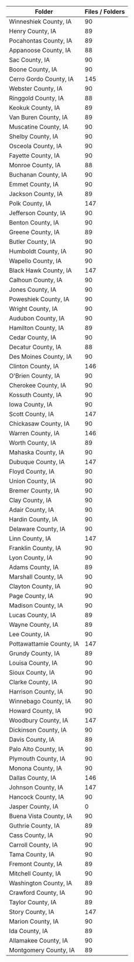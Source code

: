 | Folder                   |   Files / Folders |
|--------------------------|-------------------|
| Winneshiek County, IA    |                90 |
| Henry County, IA         |                89 |
| Pocahontas County, IA    |                89 |
| Appanoose County, IA     |                88 |
| Sac County, IA           |                90 |
| Boone County, IA         |                90 |
| Cerro Gordo County, IA   |               145 |
| Webster County, IA       |                90 |
| Ringgold County, IA      |                88 |
| Keokuk County, IA        |                89 |
| Van Buren County, IA     |                89 |
| Muscatine County, IA     |                90 |
| Shelby County, IA        |                90 |
| Osceola County, IA       |                90 |
| Fayette County, IA       |                90 |
| Monroe County, IA        |                88 |
| Buchanan County, IA      |                90 |
| Emmet County, IA         |                90 |
| Jackson County, IA       |                89 |
| Polk County, IA          |               147 |
| Jefferson County, IA     |                90 |
| Benton County, IA        |                90 |
| Greene County, IA        |                89 |
| Butler County, IA        |                90 |
| Humboldt County, IA      |                90 |
| Wapello County, IA       |                90 |
| Black Hawk County, IA    |               147 |
| Calhoun County, IA       |                90 |
| Jones County, IA         |                90 |
| Poweshiek County, IA     |                90 |
| Wright County, IA        |                90 |
| Audubon County, IA       |                90 |
| Hamilton County, IA      |                89 |
| Cedar County, IA         |                90 |
| Decatur County, IA       |                88 |
| Des Moines County, IA    |                90 |
| Clinton County, IA       |               146 |
| O'Brien County, IA       |                90 |
| Cherokee County, IA      |                90 |
| Kossuth County, IA       |                90 |
| Iowa County, IA          |                90 |
| Scott County, IA         |               147 |
| Chickasaw County, IA     |                90 |
| Warren County, IA        |               146 |
| Worth County, IA         |                89 |
| Mahaska County, IA       |                90 |
| Dubuque County, IA       |               147 |
| Floyd County, IA         |                90 |
| Union County, IA         |                90 |
| Bremer County, IA        |                90 |
| Clay County, IA          |                90 |
| Adair County, IA         |                90 |
| Hardin County, IA        |                90 |
| Delaware County, IA      |                90 |
| Linn County, IA          |               147 |
| Franklin County, IA      |                90 |
| Lyon County, IA          |                90 |
| Adams County, IA         |                89 |
| Marshall County, IA      |                90 |
| Clayton County, IA       |                90 |
| Page County, IA          |                90 |
| Madison County, IA       |                90 |
| Lucas County, IA         |                89 |
| Wayne County, IA         |                89 |
| Lee County, IA           |                90 |
| Pottawattamie County, IA |               147 |
| Grundy County, IA        |                89 |
| Louisa County, IA        |                90 |
| Sioux County, IA         |                90 |
| Clarke County, IA        |                90 |
| Harrison County, IA      |                90 |
| Winnebago County, IA     |                90 |
| Howard County, IA        |                90 |
| Woodbury County, IA      |               147 |
| Dickinson County, IA     |                90 |
| Davis County, IA         |                89 |
| Palo Alto County, IA     |                90 |
| Plymouth County, IA      |                90 |
| Monona County, IA        |                90 |
| Dallas County, IA        |               146 |
| Johnson County, IA       |               147 |
| Hancock County, IA       |                90 |
| Jasper County, IA        |                 0 |
| Buena Vista County, IA   |                90 |
| Guthrie County, IA       |                89 |
| Cass County, IA          |                90 |
| Carroll County, IA       |                90 |
| Tama County, IA          |                90 |
| Fremont County, IA       |                89 |
| Mitchell County, IA      |                90 |
| Washington County, IA    |                89 |
| Crawford County, IA      |                90 |
| Taylor County, IA        |                89 |
| Story County, IA         |               147 |
| Marion County, IA        |                90 |
| Ida County, IA           |                89 |
| Allamakee County, IA     |                90 |
| Montgomery County, IA    |                89 |